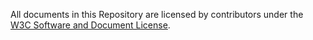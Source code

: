 All documents in this Repository are licensed by contributors 
under the [W3C Software and Document License](https://www.w3.org/Consortium/Legal/copyright-software).
